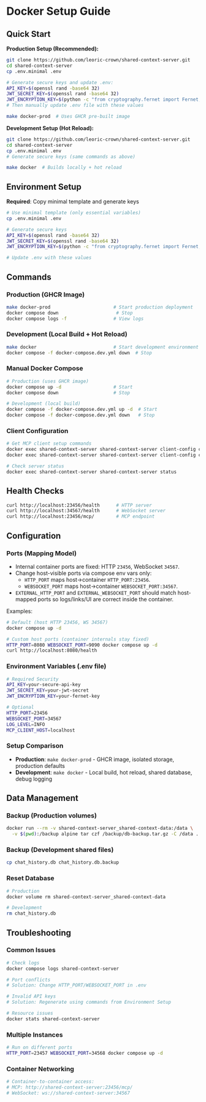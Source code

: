 # Docker Setup Guide

## Quick Start

**Production Setup (Recommended):**
```bash
git clone https://github.com/leoric-crown/shared-context-server.git
cd shared-context-server
cp .env.minimal .env

# Generate secure keys and update .env:
API_KEY=$(openssl rand -base64 32)
JWT_SECRET_KEY=$(openssl rand -base64 32)
JWT_ENCRYPTION_KEY=$(python -c "from cryptography.fernet import Fernet; print(Fernet.generate_key().decode())")
# Then manually update .env file with these values

make docker-prod  # Uses GHCR pre-built image
```

**Development Setup (Hot Reload):**
```bash
git clone https://github.com/leoric-crown/shared-context-server.git
cd shared-context-server
cp .env.minimal .env
# Generate secure keys (same commands as above)

make docker  # Builds locally + hot reload
```

## Environment Setup

**Required**: Copy minimal template and generate keys
```bash
# Use minimal template (only essential variables)
cp .env.minimal .env

# Generate secure keys
API_KEY=$(openssl rand -base64 32)
JWT_SECRET_KEY=$(openssl rand -base64 32)
JWT_ENCRYPTION_KEY=$(python -c "from cryptography.fernet import Fernet; print(Fernet.generate_key().decode())")

# Update .env with these values
```

## Commands

### Production (GHCR Image)
```bash
make docker-prod                       # Start production deployment
docker compose down                     # Stop
docker compose logs -f                 # View logs
```

### Development (Local Build + Hot Reload)
```bash
make docker                            # Start development environment
docker compose -f docker-compose.dev.yml down  # Stop
```

### Manual Docker Compose
```bash
# Production (uses GHCR image)
docker compose up -d                   # Start
docker compose down                    # Stop

# Development (local build)
docker compose -f docker-compose.dev.yml up -d  # Start
docker compose -f docker-compose.dev.yml down   # Stop
```

### Client Configuration
```bash
# Get MCP client setup commands
docker exec shared-context-server shared-context-server client-config claude
docker exec shared-context-server shared-context-server client-config cursor

# Check server status
docker exec shared-context-server shared-context-server status
```

## Health Checks

```bash
curl http://localhost:23456/health      # HTTP server
curl http://localhost:34567/health      # WebSocket server
curl http://localhost:23456/mcp/        # MCP endpoint
```

## Configuration

### Ports (Mapping Model)
- Internal container ports are fixed: HTTP `23456`, WebSocket `34567`.
- Change host-visible ports via compose env vars only:
  - `HTTP_PORT` maps host→container `HTTP_PORT:23456`.
  - `WEBSOCKET_PORT` maps host→container `WEBSOCKET_PORT:34567`.
- `EXTERNAL_HTTP_PORT` and `EXTERNAL_WEBSOCKET_PORT` should match host-mapped ports so logs/links/UI are correct inside the container.

Examples:
```bash
# Default (host HTTP 23456, WS 34567)
docker compose up -d

# Custom host ports (container internals stay fixed)
HTTP_PORT=8080 WEBSOCKET_PORT=9090 docker compose up -d
curl http://localhost:8080/health
```

### Environment Variables (.env file)
```bash
# Required Security
API_KEY=your-secure-api-key
JWT_SECRET_KEY=your-jwt-secret
JWT_ENCRYPTION_KEY=your-fernet-key

# Optional
HTTP_PORT=23456
WEBSOCKET_PORT=34567
LOG_LEVEL=INFO
MCP_CLIENT_HOST=localhost
```

### Setup Comparison
- **Production**: `make docker-prod` - GHCR image, isolated storage, production defaults
- **Development**: `make docker` - Local build, hot reload, shared database, debug logging

## Data Management

### Backup (Production volumes)
```bash
docker run --rm -v shared-context-server_shared-context-data:/data \
  -v $(pwd):/backup alpine tar czf /backup/db-backup.tar.gz -C /data .
```

### Backup (Development shared files)
```bash
cp chat_history.db chat_history.db.backup
```

### Reset Database
```bash
# Production
docker volume rm shared-context-server_shared-context-data

# Development
rm chat_history.db
```

## Troubleshooting

### Common Issues
```bash
# Check logs
docker compose logs shared-context-server

# Port conflicts
# Solution: Change HTTP_PORT/WEBSOCKET_PORT in .env

# Invalid API keys
# Solution: Regenerate using commands from Environment Setup

# Resource issues
docker stats shared-context-server
```

### Multiple Instances
```bash
# Run on different ports
HTTP_PORT=23457 WEBSOCKET_PORT=34568 docker compose up -d
```

### Container Networking
```bash
# Container-to-container access:
# MCP: http://shared-context-server:23456/mcp/
# WebSocket: ws://shared-context-server:34567
```
